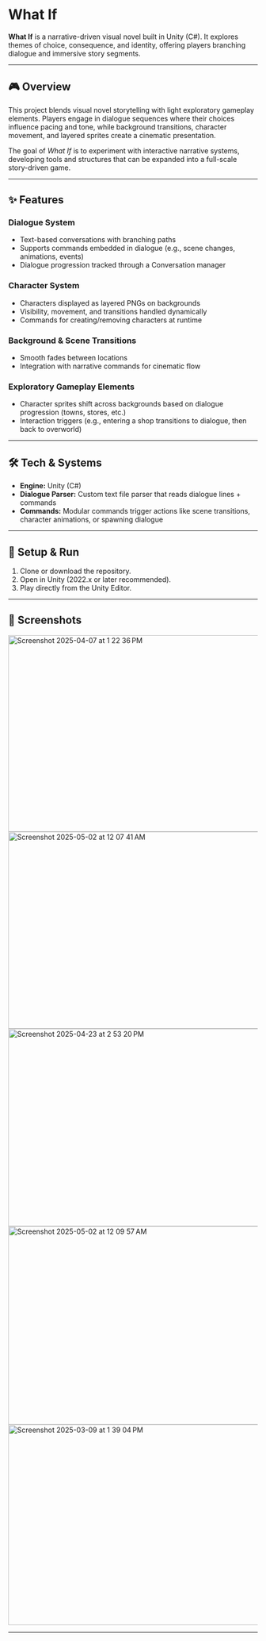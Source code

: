 # What If

**What If** is a narrative-driven visual novel built in Unity (C#). It explores themes of choice, consequence, and identity, offering players branching dialogue and immersive story segments.

---

## 🎮 Overview

This project blends visual novel storytelling with light exploratory gameplay elements. Players engage in dialogue sequences where their choices influence pacing and tone, while background transitions, character movement, and layered sprites create a cinematic presentation.

The goal of *What If* is to experiment with interactive narrative systems, developing tools and structures that can be expanded into a full-scale story-driven game.

---

## ✨ Features

### Dialogue System
- Text-based conversations with branching paths
- Supports commands embedded in dialogue (e.g., scene changes, animations, events)
- Dialogue progression tracked through a Conversation manager

### Character System
- Characters displayed as layered PNGs on backgrounds
- Visibility, movement, and transitions handled dynamically
- Commands for creating/removing characters at runtime

### Background & Scene Transitions
- Smooth fades between locations
- Integration with narrative commands for cinematic flow

### Exploratory Gameplay Elements
- Character sprites shift across backgrounds based on dialogue progression (towns, stores, etc.)
- Interaction triggers (e.g., entering a shop transitions to dialogue, then back to overworld)
---

## 🛠️ Tech & Systems

- **Engine:** Unity (C#)
- **Dialogue Parser:** Custom text file parser that reads dialogue lines + commands
- **Commands:** Modular commands trigger actions like scene transitions, character animations, or spawning dialogue

---

## 🚀 Setup & Run

1. Clone or download the repository.
2. Open in Unity (2022.x or later recommended).
3. Play directly from the Unity Editor.

---

## 📸 Screenshots
<img width="821" height="396" alt="Screenshot 2025-04-07 at 1 22 36 PM" src="https://github.com/user-attachments/assets/2b853d88-4501-49d8-a473-086364609c35" />

<img width="817" height="397" alt="Screenshot 2025-05-02 at 12 07 41 AM" src="https://github.com/user-attachments/assets/bd71b00e-11c0-40d3-b731-f0413530406a" />

<img width="818" height="398" alt="Screenshot 2025-04-23 at 2 53 20 PM" src="https://github.com/user-attachments/assets/5fe02594-8ae0-4d9b-904b-f6482b1af101" />

<img width="815" height="400" alt="Screenshot 2025-05-02 at 12 09 57 AM" src="https://github.com/user-attachments/assets/23bdb310-c695-4639-8459-7d87e60dbecc" />

<img width="820" height="404" alt="Screenshot 2025-03-09 at 1 39 04 PM" src="https://github.com/user-attachments/assets/aacd1fa3-d0fb-410b-a0cf-346d5e0b9c27" />

---
